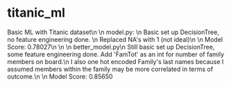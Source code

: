 # titanic_ml
Basic ML with Titanic dataset\n
\n
model.py: \n
Basic set up DecisionTree, no feature engineering done. \n
Replaced NA's with 1 (not ideal)\n
\n
Model Score: 0.78027\n
\n
\n
better_model.py\n
Still basic set up DecisionTree, some feature engineering done. Add 'FamTot' as an int for number of family members on board.\n
I also one hot encoded Family's last names because I assumed members within the family may be more correlated in terms of
outcome.\n
\n
Model Score: 0.85650
